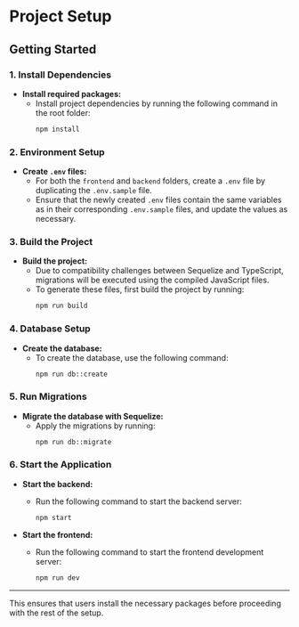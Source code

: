 # Project Setup

## Getting Started

### 1. Install Dependencies

- **Install required packages:**
  - Install project dependencies by running the following command in the root folder:
    ```bash
    npm install
    ```

### 2. Environment Setup

- **Create `.env` files:**
  - For both the `frontend` and `backend` folders, create a `.env` file by duplicating the `.env.sample` file.
  - Ensure that the newly created `.env` files contain the same variables as in their corresponding `.env.sample` files, and update the values as necessary.

### 3. Build the Project

- **Build the project:**
  - Due to compatibility challenges between Sequelize and TypeScript, migrations will be executed using the compiled JavaScript files.
  - To generate these files, first build the project by running:
    ```bash
    npm run build
    ```

### 4. Database Setup

- **Create the database:**
  - To create the database, use the following command:
    ```bash
    npm run db::create
    ```

### 5. Run Migrations

- **Migrate the database with Sequelize:**
  - Apply the migrations by running:
    ```bash
    npm run db::migrate
    ```

### 6. Start the Application

- **Start the backend:**

  - Run the following command to start the backend server:
    ```bash
    npm start
    ```

- **Start the frontend:**
  - Run the following command to start the frontend development server:
    ```bash
    npm run dev
    ```

---

This ensures that users install the necessary packages before proceeding with the rest of the setup.
